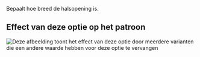 Bepaalt hoe breed de halsopening is.

## Effect van deze optie op het patroon

![Deze afbeelding toont het effect van deze optie door meerdere varianten die een andere waarde hebben voor deze optie te vervangen](teagan_necklinewidth_sample.svg "Effect van deze optie op het patroon")
